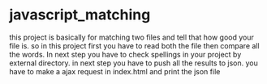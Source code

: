 # javascript_matching
this project is basically for matching two files and tell that how good your file is.
so in this project first you have to read both the file then compare all the words.
In next step you have to check spellings in your project by external directory.
in next step you have to push all the results to json.
you have to make a ajax request in index.html and print the json file 
